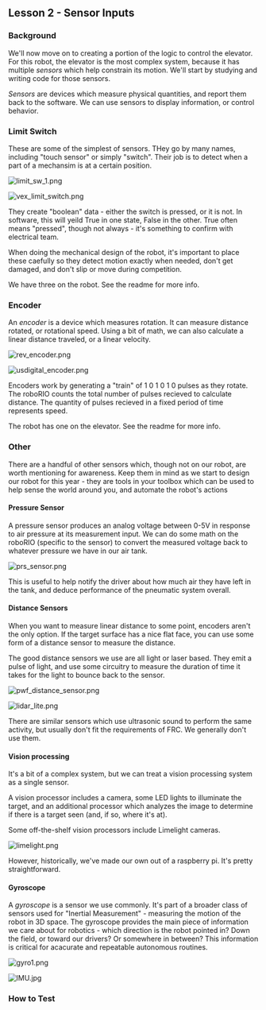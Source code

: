 
## Lesson 2 - Sensor Inputs

### Background

We'll now move on to creating a portion of the logic to control the elevator. For this robot, the elevator is the most complex system, because it has multiple _sensors_ which help constrain its motion. We'll start by studying and writing code for those sensors.

_Sensors_ are devices which measure physical quantities, and report them back to the software. We can use sensors to display information, or control behavior. 

### Limit Switch

These are some of the simplest of sensors. THey go by many names, including "touch sensor" or simply "switch". Their job is to detect when a part of a mechansim is at a certain position.

![limit_sw_1.png](doc/img/limit_sw_1.png)

![vex_limit_switch.png](doc/img/vex_limit_switch.png)

They create "boolean" data - either the switch is pressed, or it is not. In software, this will yeild True in one state, False in the other. True often means "pressed", though not always - it's something to confirm with electrical team. 

When doing the mechanical design of the robot, it's important to place these caefully so they detect motion exactly when needed, don't get damaged, and don't slip or move during competition.

We have three on the robot. See the readme for more info.

### Encoder

An _encoder_ is a device which measures rotation. It can measure distance rotated, or rotational speed. Using a bit of math, we can also calculate a linear distance traveled, or a linear velocity.

![rev_encoder.png](doc/img/rev_encoder.png)

![usdigital_encoder.png](doc/img/usdigital_encoder.png)

Encoders work by generating a "train" of 1 0 1 0 1 0 pulses as they rotate. The roboRIO counts the total number of pulses recieved to calculate distance. The quantity of pulses recieved in a fixed period of time represents speed.

The robot has one on the elevator. See the readme for more info.

### Other 

There are a handful of other sensors which, though not on our robot, are worth mentioning for awareness. Keep them in mind as we start to design our robot for this year - they are tools in your toolbox which can be used to help sense the world around you, and automate the robot's actions

#### Pressure Sensor

A pressure sensor produces an analog voltage between 0-5V in response to air pressure at its measurement input. We can do some math on the roboRIO (specific to the sensor) to convert the measured voltage back to whatever pressure we have in our air tank.

![prs_sensor.png](doc/img/prs_sensor.png)

This is useful to help notify the driver about how much air they have left in the tank, and deduce performance of the pneumatic system overall.

#### Distance Sensors

When you want to measure linear distance to some point, encoders aren't the only option. If the target surface has a nice flat face, you can use some form of a distance sensor to measure the distance. 

The good distance sensors we use are all light or laser based. They emit a pulse of light, and use some circuitry to measure the duration of time it takes for the light to bounce back to the sensor.

![pwf_distance_sensor.png](doc/img/pwf_distance_sensor.png)

![lidar_lite.png](doc/img/lidar_lite.png)

There are similar sensors which use ultrasonic sound to perform the same activity, but usually don't fit the requirements of FRC. We generally don't use them.

#### Vision processing

It's a bit of a complex system, but we can treat a vision processing system as a single sensor.

A vision processor includes a camera, some LED lights to illuminate the target, and an additional processor which analyzes the image to determine if there is a target seen (and, if so, where it's at).

Some off-the-shelf vision processors include Limelight cameras.

![limelight.png](doc/img/limelight.png)

However, historically, we've made our own out of a raspberry pi. It's pretty straightforward.

#### Gyroscope

A _gyroscope_ is a sensor we use commonly. It's part of a broader class of sensors used for "Inertial Measurement" - measuring the motion of the robot in 3D space. The gyroscope provides the main piece of information we care about for robotics - which direction is the robot pointed in? Down the field, or toward our drivers? Or somewhere in between? This information is critical for acacurate and repeatable autonomous routines.

![gyro1.png](doc/img/gyro1.png)


![IMU.jpg](doc/img/IMU.jpg)


### How to Test

